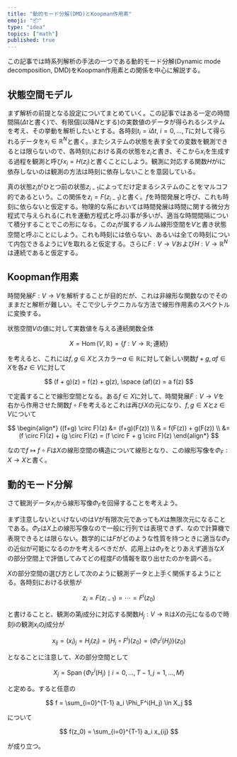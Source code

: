 ```yaml
---
title: "動的モード分解(DMD)とKoopman作用素"
emoji: "📦"
type: "idea"
topics: ["math"]
published: true
---
```


この記事では時系列解析の手法の一つである動的モード分解(Dynamic mode decomposition, DMD)をKoopman作用素との関係を中心に解説する。

状態空間モデル
------------
まず解析の前提となる設定についてまとめていく。この記事ではある一定の時間間隔($\Delta t$と書く)で、有限個(以降$N$とする)の実数値のデータが得られるシステムを考え、その挙動を解析したいとする。各時刻$t_i = i \Delta t$, $i = 0, \ldots, T$に対して得られるデータを$x_i \in \mathbb{R}^N$と書く。またシステムの状態を表す全ての変数を観測できるとは限らないので、各時刻$t_i$における真の状態を$z_i$と書き、そこから$x_i$を生成する過程を観測と呼び$x_i = H(z_i)$と書くことにしよう。観測に対応する関数$H$が$i$に依存しないのは観測の方法は時刻に依存しないことを意図している。

真の状態$z_i$がひとつ前の状態$z_{i-1}$によってだけ定まるシステムのことをマルコフ的であるという。この関係を$z_i = F(z_{i-1})$と書く。$f$を時間発展と呼び、これも時刻に依らないと仮定する。物理的な系においては時間発展は時間に関する微分方程式で与えられる(これを運動方程式と呼ぶ)事が多いが、適当な時間間隔について積分することでこの形になる。この$z_i$が属するノルム線形空間を$V$と書き状態空間と呼ぶことにしよう。これも時刻には依らない、あるいは全ての時刻について内包できるように$V$を取れると仮定する。さらに$F: V \to V$および$H: V \to \mathbb{R}^N$は連続であると仮定する。

Koopman作用素
-------------
時間発展$F: V \to V$を解析することが目的だが、これは非線形な関数なのでそのままだと解析が難しい。そこで少しテクニカルな方法で線形作用素のスペクトルに変換する。

状態空間$V$の値に対して実数値を与える連続関数全体

$$
X = \operatorname{Hom}(V, \mathbb{R}) = \lbrace f: V \to \mathbb{R}; \text{連続} \rbrace
$$

を考えると、これには$f, g \in X$とスカラー$a \in \mathbb{R}$に対して新しい関数$f + g, af \in X$を各$z \in V$に対して

$$
(f + g)(z) = f(z) + g(z), \space (af)(z) = a f(z)
$$

で定義することで線形空間となる。ある$f \in X$に対して、時間発展$F: V \to V$を右から作用させた関数$f \circ F$を考えるとこれは再び$X$の元になり、$f, g \in X$と$z \in V$について

$$
\begin{align*}
((f+g) \circ F)(z) &= (f+g)(F(z)) \\
& = f(F(z)) + g(F(z)) \\
&= (f \circ F)(z) + (g \circ F)(z) = (f \circ F + g \circ F)(z)
\end{align*}
$$

なので$f \mapsto f \circ F$は$X$の線形空間の構造について線形となり、この線形写像を$\Phi_F: X \to X$と書く。

動的モード分解
--------------
さて観測データ$x_i$から線形写像$\Phi_F$を回帰することを考えよう。

まず注意しないといけないのは$V$が有限次元であっても$X$は無限次元になることである。$\Phi_F$は$X$上の線形写像なので一般に行列では表現できず、なので計算機で表現できるとは限らない。数学的には$F$がどのような性質を持つときに適当な$\Phi_F$の近似が可能になるのかを考えるべきだが、応用上は$\Phi_F$をとりあえず適当な$X$の部分空間上で評価してみてどの程度$F$の情報を取り出せたのかを調べる。

$X$の部分空間の選び方として次のように観測データと上手く関係するようにとる。各時刻における状態が

$$
z_i = F(z_{i-1}) = \cdots = F^i(z_0)
$$

と書けることと、観測の第$j$成分に対応する関数$H_j: V \to \mathbb{R}$は$X$の元になるので時刻$i$の観測$x_i$の$j$成分が

$$
x_{ij} = (x_i)_j = H_j(z_i) = (H_j \circ F^i)(z_0) = (\Phi_F^i (H_j))(z_0)
$$

となることに注意して、$X$の部分空間として

$$
X_j = \operatorname{Span}\lbrace \Phi_F^i (H_j) \mid i = 0, \ldots, T-1, j = 1, \ldots, M \rbrace
$$

と定める。すると任意の

$$
f = \sum_{i=0}^{T-1} a_i \Phi_F^i(H_j) \in X_j
$$

について

$$
f(z_0) = \sum_{i=0}^{T-1} a_i x_{ij}
$$

が成り立つ。
